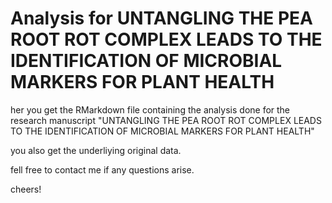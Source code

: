 # Analysis for UNTANGLING THE PEA ROOT ROT COMPLEX LEADS TO THE IDENTIFICATION OF MICROBIAL MARKERS FOR PLANT HEALTH

her you get the RMarkdown file containing the analysis done for the research manuscript "UNTANGLING THE PEA ROOT ROT COMPLEX LEADS TO THE IDENTIFICATION OF MICROBIAL MARKERS FOR PLANT HEALTH"

you also get the underliying original data.

fell free to contact me if any questions arise.

cheers!
